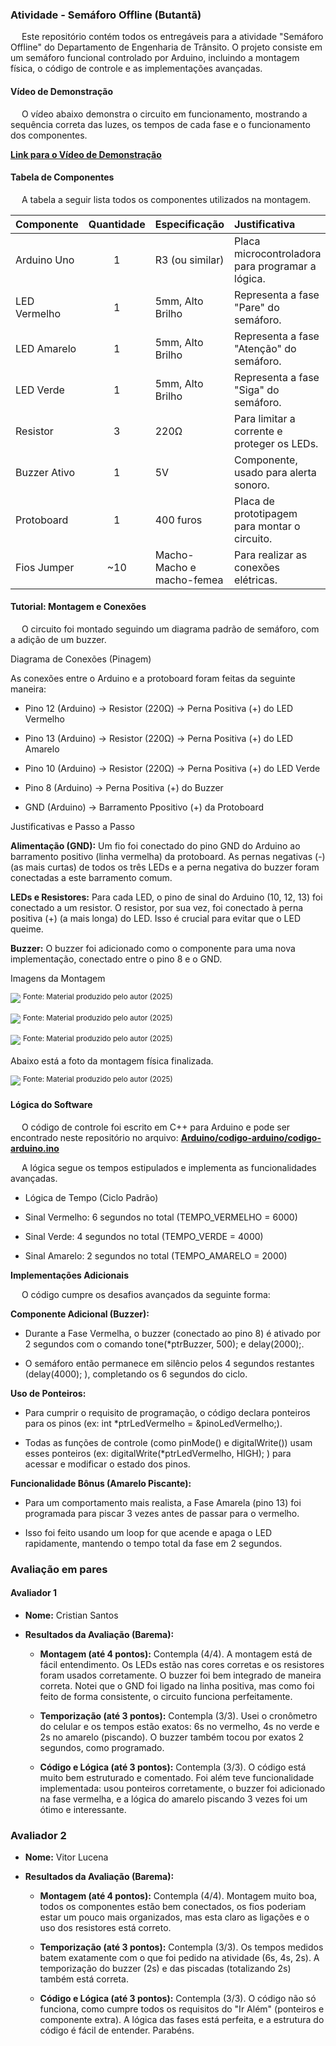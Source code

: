 ### Atividade - Semáforo Offline (Butantã)

&emsp; Este repositório contém todos os entregáveis para a atividade "Semáforo Offline" do Departamento de Engenharia de Trânsito. O projeto consiste em um semáforo funcional controlado por Arduino, incluindo a montagem física, o código de controle e as implementações avançadas.



#### Vídeo de Demonstração

&emsp; O vídeo abaixo demonstra o circuito em funcionamento, mostrando a sequência correta das luzes, os tempos de cada fase e o funcionamento dos componentes. 

**[Link para o Vídeo de Demonstração](https://drive.google.com/drive/folders/138Ia3vJ5Ci67BKkkTLruIByMfejZzIeD?usp=sharing)**

#### Tabela de Componentes

&emsp; A tabela a seguir lista todos os componentes utilizados na montagem.

| Componente | Quantidade | Especificação | Justificativa |
| :--- | :---: | :--- | :--- |
| Arduino Uno | 1 | R3 (ou similar) | Placa microcontroladora para programar a lógica. |
| LED Vermelho | 1 | 5mm, Alto Brilho | Representa a fase "Pare" do semáforo. |
| LED Amarelo | 1 | 5mm, Alto Brilho | Representa a fase "Atenção" do semáforo. |
| LED Verde | 1 | 5mm, Alto Brilho | Representa a fase "Siga" do semáforo. |
| Resistor | 3 | 220Ω | Para limitar a corrente e proteger os LEDs. |
| Buzzer Ativo | 1 | 5V | Componente, usado para alerta sonoro. |
| Protoboard | 1 | 400 furos | Placa de prototipagem para montar o circuito. |
| Fios Jumper | ~10 | Macho-Macho e macho-femea | Para realizar as conexões elétricas. |
#### Tutorial: Montagem e Conexões

&emsp; O circuito foi montado seguindo um diagrama padrão de semáforo, com a adição de um buzzer.

Diagrama de Conexões (Pinagem)

As conexões entre o Arduino e a protoboard foram feitas da seguinte maneira:

- Pino 12 (Arduino) -> Resistor (220Ω) -> Perna Positiva (+) do LED Vermelho

- Pino 13 (Arduino) -> Resistor (220Ω) -> Perna Positiva (+) do LED Amarelo

- Pino 10 (Arduino) -> Resistor (220Ω) -> Perna Positiva (+) do LED Verde

- Pino 8 (Arduino) -> Perna Positiva (+) do Buzzer

- GND (Arduino) -> Barramento Ppositivo (+) da Protoboard

Justificativas e Passo a Passo

**Alimentação (GND):** Um fio foi conectado do pino GND do Arduino ao barramento positivo (linha vermelha) da protoboard. As pernas negativas (-) (as mais curtas) de todos os três LEDs e a perna negativa do buzzer foram conectadas a este barramento comum.

**LEDs e Resistores:** Para cada LED, o pino de sinal do Arduino (10, 12, 13) foi conectado a um resistor. O resistor, por sua vez, foi conectado à perna positiva (+) (a mais longa) do LED. Isso é crucial para evitar que o LED queime.

**Buzzer:** O buzzer foi adicionado como o componente para uma nova implementação, conectado entre o pino 8 e o GND.

Imagens da Montagem



![](/assets/gnd.jpeg)
<sup>Fonte: Material produzido pelo autor (2025)</sup>

</div>

![](/assets/conexão.jpeg)
<sup>Fonte: Material produzido pelo autor (2025)</sup>

</div>

![](/assets/buzzer.jpeg)
<sup>Fonte: Material produzido pelo autor (2025)</sup>

</div>
Abaixo está a foto da montagem física finalizada.

![](/assets/completo.jpeg)
<sup>Fonte: Material produzido pelo autor (2025)</sup>

</div>


####  Lógica do Software

&emsp; O código de controle foi escrito em C++ para Arduino e pode ser encontrado neste repositório no arquivo: [**Arduino/codigo-arduino/codigo-arduino.ino**](./Arduino/codigo-arduino/codigo-arduino.ino)


&emsp; A lógica segue os tempos estipulados e implementa as funcionalidades avançadas.

- Lógica de Tempo (Ciclo Padrão)

- Sinal Vermelho: 6 segundos no total (TEMPO_VERMELHO = 6000)

- Sinal Verde: 4 segundos no total (TEMPO_VERDE = 4000)

- Sinal Amarelo: 2 segundos no total (TEMPO_AMARELO = 2000)

**Implementações Adicionais**

&emsp; O código cumpre os desafios avançados da seguinte forma:

**Componente Adicional (Buzzer):**

 - Durante a Fase Vermelha, o buzzer (conectado ao pino 8) é ativado por 2 segundos com o comando tone(*ptrBuzzer, 500); e delay(2000);.

- O semáforo então permanece em silêncio pelos 4 segundos restantes (delay(4000); ), completando os 6 segundos do ciclo.

**Uso de Ponteiros:**

- Para cumprir o requisito de programação, o código declara ponteiros para os pinos (ex: int *ptrLedVermelho = &pinoLedVermelho;).

- Todas as funções de controle (como pinMode() e digitalWrite()) usam esses ponteiros (ex: digitalWrite(*ptrLedVermelho, HIGH); ) para acessar e modificar o estado dos pinos.

**Funcionalidade Bônus (Amarelo Piscante):**

- Para um comportamento mais realista, a Fase Amarela (pino 13) foi programada para piscar 3 vezes antes de passar para o vermelho.

- Isso foi feito usando um loop for que acende e apaga o LED rapidamente, mantendo o tempo total da fase em 2 segundos.

### Avaliação em pares


 #### Avaliador 1

* **Nome:** Cristian Santos

* **Resultados da Avaliação (Barema):**

    * **Montagem (até 4 pontos):** Contempla (4/4). A montagem está de fácil entendimento. Os LEDs estão nas cores corretas e os resistores foram usados corretamente. O buzzer foi bem integrado de maneira correta. Notei que o GND foi ligado na linha positiva, mas como foi feito de forma consistente, o circuito funciona perfeitamente.

    * **Temporização (até 3 pontos):** Contempla (3/3). Usei o cronômetro do celular e os tempos estão exatos: 6s no vermelho, 4s no verde e 2s no amarelo (piscando). O buzzer também tocou por exatos 2 segundos, como programado.

    * **Código e Lógica (até 3 pontos):** Contempla (3/3). O código está muito bem estruturado e comentado. Foi além teve funcionalidade implementada: usou ponteiros corretamente, o buzzer foi adicionado na fase vermelha, e a lógica do amarelo piscando 3 vezes foi um ótimo e interessante.

### Avaliador 2

* **Nome:** Vitor Lucena

* **Resultados da Avaliação (Barema):**

    * **Montagem (até 4 pontos):** Contempla (4/4). Montagem muito boa, todos os componentes estão bem conectados, os fios poderiam estar um pouco mais organizados, mas esta claro as ligações e o uso dos resistores está correto.

    * **Temporização (até 3 pontos):** Contempla (3/3). Os tempos medidos batem exatamente com o que foi pedido na atividade (6s, 4s, 2s). A temporização do buzzer (2s) e das piscadas (totalizando 2s) também está correta.

    * **Código e Lógica (até 3 pontos):** Contempla (3/3). O código não só funciona, como cumpre todos os requisitos do "Ir Além" (ponteiros e componente extra). A lógica das fases está perfeita, e a estrutura do código é fácil de entender. Parabéns.